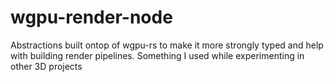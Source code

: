 # wgpu-render-node
Abstractions built ontop of wgpu-rs to make it more strongly typed and help with building render pipelines.
Something I used while experimenting in other 3D projects
